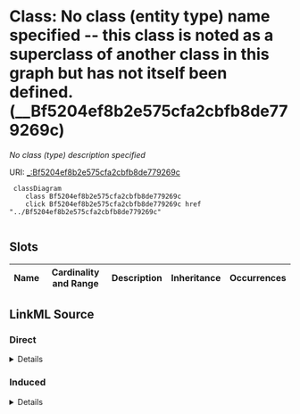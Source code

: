 

# Class: No class (entity type) name specified -- this class is noted as a superclass of another class in this graph but has not itself been defined. (__Bf5204ef8b2e575cfa2cbfb8de779269c)


_No class (type) description specified_







URI: [_:Bf5204ef8b2e575cfa2cbfb8de779269c](_:Bf5204ef8b2e575cfa2cbfb8de779269c)






```mermaid
 classDiagram
    class Bf5204ef8b2e575cfa2cbfb8de779269c
    click Bf5204ef8b2e575cfa2cbfb8de779269c href "../Bf5204ef8b2e575cfa2cbfb8de779269c"
      
```




<!-- no inheritance hierarchy -->


## Slots

| Name | Cardinality and Range | Description | Inheritance | Occurrences |
| ---  | --- | --- | --- | --- |














## LinkML Source

<!-- TODO: investigate https://stackoverflow.com/questions/37606292/how-to-create-tabbed-code-blocks-in-mkdocs-or-sphinx -->

### Direct

<details>

```yaml
name: __Bf5204ef8b2e575cfa2cbfb8de779269c
conforms_to: No schema conformance document specified
description: No class (type) description specified
title: No class (entity type) name specified -- this class is noted as a superclass
  of another class in this graph but has not itself been defined.
from_schema: sawgraph-kg
rank: 1000
class_uri: _:Bf5204ef8b2e575cfa2cbfb8de779269c

```
</details>

### Induced

<details>

```yaml
name: __Bf5204ef8b2e575cfa2cbfb8de779269c
conforms_to: No schema conformance document specified
description: No class (type) description specified
title: No class (entity type) name specified -- this class is noted as a superclass
  of another class in this graph but has not itself been defined.
from_schema: sawgraph-kg
rank: 1000
class_uri: _:Bf5204ef8b2e575cfa2cbfb8de779269c

```
</details>